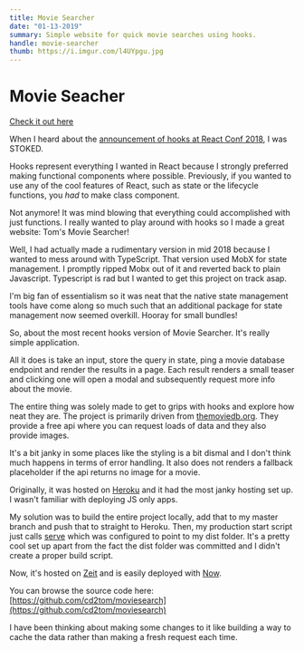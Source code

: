 ```yaml
---
title: Movie Searcher
date: "01-13-2019"
summary: Simple website for quick movie searches using hooks.
handle: movie-searcher
thumb: https://i.imgur.com/l4UYpgu.jpg
---
```


# Movie Seacher

[Check it out here](https://mobiesearcher-1binb0nz3.now.sh/)

When I heard about the [announcement of hooks at React Conf 2018](https://www.youtube.com/watch?v=V-QO-KO90iQ), I was STOKED.

Hooks represent everything I wanted in React because I strongly preferred making functional components where possible. Previously, if you wanted to use any of the cool features of React, such as state or the lifecycle functions, you _had_ to make class component.

Not anymore! It was mind blowing that everything could accomplished with just functions. I really wanted to play around with hooks so I made a great website: Tom's Movie Searcher!

Well, I had actually made a rudimentary version in mid 2018 because I wanted to mess around with TypeScript. That version used MobX for state management. I promptly ripped Mobx out of it and reverted back to plain Javascript. Typescript is rad but I wanted to get this project on track asap.

I'm big fan of essentialism so it was neat that the native state management tools have come along so much such that an additional package for state management now seemed overkill. Hooray for small bundles!

So, about the most recent hooks version of Movie Searcher. It's really simple application.

All it does is take an input, store the query in state, ping a movie database endpoint and render the results in a page. Each result renders a small teaser and clicking one will open a modal and subsequently request more info about the movie.

The entire thing was solely made to get to grips with hooks and explore how neat they are. The project is primarily driven from [themoviedb.org](https://developers.themoviedb.org/3/getting-started/introduction). They provide a free api where you can request loads of data and they also provide images.

It's a bit janky in some places like the styling is a bit dismal and I don't think much happens in terms of error handling. It also does not renders a fallback placeholder if the api returns no image for a movie.

Originally, it was hosted on [Heroku](https://www.heroku.com/) and it had the most janky hosting set up. I wasn't familiar with deploying JS only apps.

My solution was to build the entire project locally, add that to my master branch and push that to straight to Heroku. Then, my production start script just calls [serve](https://www.npmjs.com/package/serve) which was configured to point to my dist folder. It's a pretty cool set up apart from the fact the dist folder was committed and I didn't create a proper build script.

Now, it's hosted on [Zeit](https://zeit.co/) and is easily deployed with [Now](https://zeit.co/now).

You can browse the source code here: [https://github.com/cd2tom/moviesearch](https://github.com/cd2tom/moviesearch)

I have been thinking about making some changes to it like building a way to cache the data rather than making a fresh request each time.
